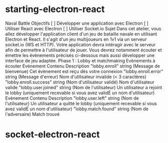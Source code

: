 # starting-electron-react

Naval Battle
Objectifs
[ ] Développer une application avec Electron
[ ] Utiliser React avec Electron
[ ] Utiliser Socket.io
Sujet
Dans cet atelier, vous allez développer l'application client d'un jeu de bataille navale en utilisant
Electron et React. Il s'agit d'un jeu multijoueurs en 1v1 via un serveur socket.io (WS et HTTP).
Votre application devra intéragir avec le serveur afin de permettre à l'utilisateur de jouer. Vous devrez
notamment écouter et émettre les évènements précisés ci-dessous mais aussi développer une
interface de jeu adaptée.
Phase 1 : Lobby et matchmaking
Evènements à écouter
Evènement Contenu Description
"lobby.enroll"
string (Message de
bienvenue)
Cet évènement est reçu dès votre connexion
"lobby.enroll.error"
string (Message
d'erreur)
Nom d'utilisateur invalide (< 3 caractères)
"lobby.enroll.success"
string (Nom
d'utilisateur validé)
Nom d'utilisateur valide
"lobby.user.joined"
string (Nom de
l'utilisateur)
Un utilisateur a rejoint le lobby (uniquement
recevable si vous avez validÉ un nom
d'utilisateur)
Evènement Contenu Description
"lobby.user.left"
string (Nom de
l'utilisateur)
Un utilisateur a quitté le lobby (uniquement
recevable si vous avez validÉ un nom
d'utilisateur)
"lobby.match.found"
string (Nom de
l'adversaire)
Match trouvé

# socket-electron-react
